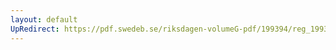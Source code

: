 ```yaml
---
layout: default
UpRedirect: https://pdf.swedeb.se/riksdagen-volumeG-pdf/199394/reg_199394/reg_199394_0495.pdf
---
```

